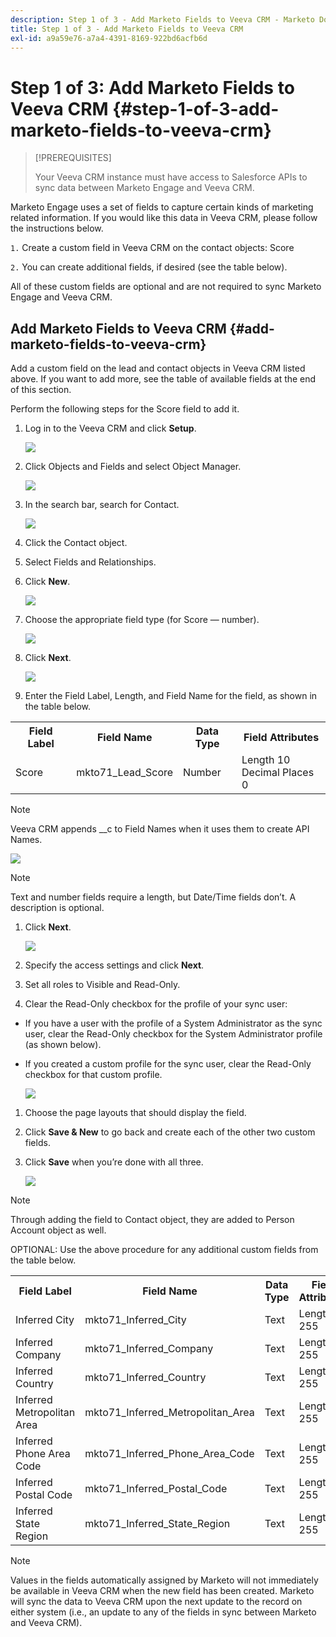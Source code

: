 ```yaml
---
description: Step 1 of 3 - Add Marketo Fields to Veeva CRM - Marketo Docs - Product Documentation
title: Step 1 of 3 - Add Marketo Fields to Veeva CRM
exl-id: a9a59e76-a7a4-4391-8169-922bd6acfb6d
---
```

# Step 1 of 3: Add Marketo Fields to Veeva CRM {#step-1-of-3-add-marketo-fields-to-veeva-crm}

>[!PREREQUISITES]
>
>Your Veeva CRM instance must have access to Salesforce APIs to sync data between Marketo Engage and Veeva CRM.

Marketo Engage uses a set of fields to capture certain kinds of marketing related information. If you would like this data in Veeva CRM, please follow the instructions below.

`1.` Create a custom field in Veeva CRM on the contact objects: Score

`2.` You can create additional fields, if desired (see the table below).

All of these custom fields are optional and are not required to sync Marketo Engage and Veeva CRM.

## Add Marketo Fields to Veeva CRM {#add-marketo-fields-to-veeva-crm}

Add a custom field on the lead and contact objects in Veeva CRM listed above. If you want to add more, see the table of available fields at the end of this section.

Perform the following steps for the Score field to add it.

1. Log in to the Veeva CRM and click **Setup**.

   ![](assets/step-1-of-3-add-marketo-fields-1.png)

1. Click Objects and Fields and select Object Manager.

   ![](assets/step-1-of-3-add-marketo-fields-2.png)

1. In the search bar, search for Contact.

   ![](assets/step-1-of-3-add-marketo-fields-3.png)

1. Click the Contact object.

1. Select Fields and Relationships.

1. Click **New**.

   ![](assets/step-1-of-3-add-marketo-fields-4.png)

1. Choose the appropriate field type (for Score — number).

   ![](assets/step-1-of-3-add-marketo-fields-5.png)

1. Click **Next**.

   ![](assets/step-1-of-3-add-marketo-fields-6.png)

1. Enter the Field Label, Length, and Field Name for the field, as shown in the table below.

<table>
 <tbody>
  <tr>
   <th>Field Label
   <th>Field Name
   <th>Data Type
   <th>Field Attributes
  </tr>
  <tr>
   <td>Score</td>
   <td>mkto71_Lead_Score</td>
   <td>Number</td>
   <td>Length 10<br/>
Decimal Places 0</td>
  </tr>
 </tbody>
</table>

>[!NOTE]
>
>Veeva CRM appends __c to Field Names when it uses them to create API Names.

   ![](assets/step-1-of-3-add-marketo-fields-7.png)

>[!NOTE]
>
>Text and number fields require a length, but Date/Time fields don’t. A description is optional.

1. Click **Next**.

   ![](assets/step-1-of-3-add-marketo-fields-8.png)

1. Specify the access settings and click **Next**.

1. Set all roles to Visible and Read-Only.

1. Clear the Read-Only checkbox for the profile of your sync user:

* If you have a user with the profile of a System Administrator as the sync user, clear the Read-Only checkbox for the System Administrator profile (as shown below).
* If you created a custom profile for the sync user, clear the Read-Only checkbox for that custom profile.

   ![](assets/step-1-of-3-add-marketo-fields-9.png)

1. Choose the page layouts that should display the field.

1. Click **Save & New** to go back and create each of the other two custom fields.

1. Click **Save** when you’re done with all three.

   ![](assets/step-1-of-3-add-marketo-fields-10.png)

>[!NOTE]
>
>Through adding the field to Contact object, they are added to Person Account object as well.

OPTIONAL: Use the above procedure for any additional custom fields from the table below.

<table>
 <tbody>
  <tr>
   <th>Field Label
   <th>Field Name
   <th>Data Type
   <th>Field Attributes
  </tr>
  <tr>
   <td>Inferred City</td>
   <td>mkto71_Inferred_City</td>
   <td>Text</td>
   <td>Length 255</td>
  </tr>
  <tr>
   <td>Inferred Company</td>
   <td>mkto71_Inferred_Company</td>
   <td>Text</td>
   <td>Length 255</td>
  </tr>
  <tr>
   <td>Inferred Country</td>
   <td>mkto71_Inferred_Country</td>
   <td>Text</td>
   <td>Length 255</td>
  </tr>
  <tr>
   <td>Inferred Metropolitan Area</td>
   <td>mkto71_Inferred_Metropolitan_Area</td>
   <td>Text</td>
   <td>Length 255</td>
  </tr>
  <tr>
   <td>Inferred Phone Area Code</td>
   <td>mkto71_Inferred_Phone_Area_Code</td>
   <td>Text</td>
   <td>Length 255</td>
  </tr>
  <tr>
   <td>Inferred Postal Code</td>
   <td>mkto71_Inferred_Postal_Code</td>
   <td>Text</td>
   <td>Length 255</td>
  </tr>
  <tr>
   <td>Inferred State Region</td>
   <td>mkto71_Inferred_State_Region</td>
   <td>Text</td>
   <td>Length 255</td>
  </tr>
 </tbody>
</table>

>[!NOTE]
>
>Values in the fields automatically assigned by Marketo will not immediately be available in Veeva CRM when the new field has been created. Marketo will sync the data to Veeva CRM upon the next update to the record on either system (i.e., an update to any of the fields in sync between Marketo and Veeva CRM).
